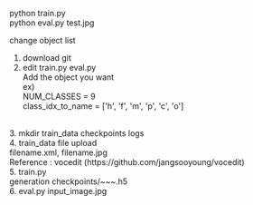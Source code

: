 python train.py <br>
python eval.py  test.jpg<br>

change object list <br>
1. download git<br>
2. edit train.py eval.py <br>
  Add the object you want<br>
  ex)<br>
  NUM_CLASSES = 9 <br>
  class_idx_to_name = ['h', 'f', 'm', 'p', 'c', 'o']<br>
  <br>
3. mkdir  train_data checkpoints logs<br>
4. train_data file upload<br>
    filename.xml,  filename.jpg<br>
    Reference : vocedit  (https://github.com/jangsooyoung/vocedit)
<br>
5. train.py<br>
    generation checkpoints/~~~.h5<br>
6. eval.py input_image.jpg<br>

